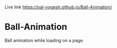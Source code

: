 Live link
   https://pal-yogesh.github.io/Ball-Animation/
# Ball-Animation
Ball animation while loading on a page.
